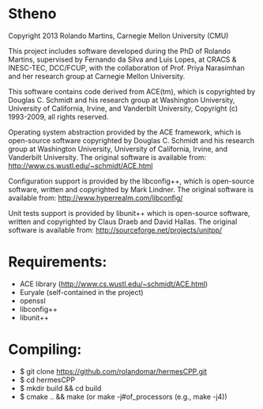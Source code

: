 Stheno 
======
Copyright 2013 Rolando Martins, Carnegie Mellon University (CMU)

This project includes software developed during the PhD of Rolando
Martins, supervised by Fernando da Silva and Luis Lopes, at CRACS &
INESC-TEC, DCC/FCUP, with the collaboration of Prof. Priya Narasimhan
and her research group at Carnegie Mellon University.

This software contains code derived from ACE(tm), which is copyrighted
by Douglas C. Schmidt and his research group at Washington University,
University of California, Irvine, and Vanderbilt University, Copyright
(c) 1993-2009, all rights reserved.

Operating system abstraction provided by the ACE framework, which is
open-source software copyrighted by Douglas C. Schmidt and his
research group at Washington University, University of California,
Irvine, and Vanderbilt University. The original software is available
from:
http://www.cs.wustl.edu/~schmidt/ACE.html

Configuration support is provided by the libconfig++, which is
open-source software, written and copyrighted by Mark Lindner. The
original software is available from:
http://www.hyperrealm.com/libconfig/

Unit tests support is provided by libunit++ which is open-source
software, written and copyrighted by Claus Draeb and David Hallas. The
original software is available from:
http://sourceforge.net/projects/unitpp/

Requirements:
=============
* ACE library (http://www.cs.wustl.edu/~schmidt/ACE.html)
* Euryale (self-contained in the project)
* openssl
* libconfig++
* libunit++

Compiling:
==========

* $ git clone https://github.com/rolandomar/hermesCPP.git
* $ cd hermesCPP
* $ mkdir build && cd build
* $ cmake .. && make (or make -j#of_processors (e.g., make -j4))


